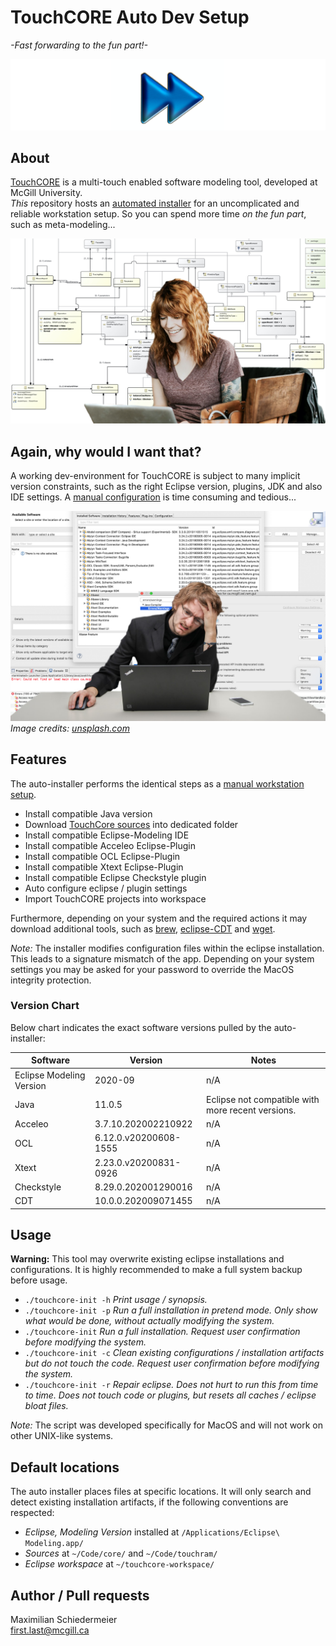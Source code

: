 # TouchCORE Auto Dev Setup

*-Fast forwarding to the fun part!-*

![ff](ff-icon.png)


## About

[TouchCORE](http://touchcore.cs.mcgill.ca/) is a multi-touch enabled software modeling tool, developed at McGill University.  
*This* repository hosts an [automated installer](touchcore-init) for an uncomplicated and reliable workstation setup. So you can spend more time *on the fun part*, such as meta-modeling...

![happy3](happy3.jpg)

## Again, why would I want that?

A working dev-environment for TouchCORE is subject to many implicit version constraints, such as the right Eclipse version, plugins, JDK and also IDE settings. A [manual configuration](https://bitbucket.org/mcgillram/touchram/wiki/getting-started) is time consuming and tedious...

![ihateuiconfigs](ihateuiconfigs.jpg)
*Image credits: [unsplash.com](https://unsplash.com/photos/oMpknr7yi7g)*

## Features

The auto-installer performs the identical steps as a [manual workstation setup](https://bitbucket.org/mcgillram/touchram/wiki/getting-started).

 * Install compatible Java version
 * Download [TouchCore sources](https://bitbucket.org/mcgillram/touchram/src/master/) into dedicated folder
 * Install compatible Eclipse-Modeling IDE
 * Install compatible Acceleo Eclipse-Plugin
 * Install compatible OCL Eclipse-Plugin
 * Install compatible Xtext Eclipse-Plugin
 * Install compatible Eclipse Checkstyle plugin
 * Auto configure eclipse / plugin settings
 * Import TouchCORE projects into workspace 

Furthermore, depending on your system and the required actions it may download additional tools, such as [brew](https://brew.sh/), [eclipse-CDT](https://www.eclipse.org/cdt/) and [wget](https://www.gnu.org/software/wget/).

*Note:* The installer modifies configuration files within the eclipse installation. This leads to a signature mismatch of the app. Depending on your system settings you may be asked for your password to override the MacOS integrity protection.

### Version Chart

Below chart indicates the exact software versions pulled by the auto-installer:

| Software | Version | Notes |
|---|---|---|
| Eclipse Modeling Version | 2020-09 | n/A |
| Java | 11.0.5 | Eclipse not compatible with more recent versions. |
| Acceleo | 3.7.10.202002210922 | n/A |
| OCL | 6.12.0.v20200608-1555 | n/A |
| Xtext | 2.23.0.v20200831-0926 | n/A |
| Checkstyle | 8.29.0.202001290016 | n/A |
| CDT | 10.0.0.202009071455 | n/A |

## Usage

**Warning:** This tool may overwrite existing eclipse installations and configurations. It is highly recommended to make a full system backup before usage.

 * ```./touchcore-init -h``` *Print usage / synopsis.*
 * ```./touchcore-init -p``` *Run a full installation in pretend mode. Only show what would be done, without actually modifying the system.*
 * ```./touchcore-init``` *Run a full installation. Request user confirmation before modifying the system.*
 * ```./touchcore-init -c``` *Clean existing configurations / installation artifacts but do not touch the code. Request user confirmation before modifying the system.*
 * ```./touchcore-init -r``` *Repair eclipse. Does not hurt to run this from time to time. Does not touch code or plugins, but resets all caches / eclipse bloat files.*

*Note:* The script was developed specifically for MacOS and will not work on other UNIX-like systems.

## Default locations

The auto installer places files at specific locations. It will only search and detect existing installation artifacts, if the following conventions are respected:

 * *Eclipse, Modeling Version* installed at ```/Applications/Eclipse\ Modeling.app/```
 * *Sources* at ```~/Code/core/``` and ```~/Code/touchram/```
 * *Eclipse workspace* at ```~/touchcore-workspace/```

## Author / Pull requests

Maximilian Schiedermeier  
first.last@mcgill.ca
